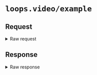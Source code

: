 # `loops.video/example`

## Request

<details>
<summary>Raw request</summary>
<pre>
POST https://loops.video/api/v0/unfollow/79155014135844864 HTTP/2.0
accept: application/json
content-type: application/json
accept-encoding: gzip, deflate, br
content-length: 2
user-agent: Loops/4 CFNetwork/1568.200.51 Darwin/24.1.0
accept-language: en-US,en;q=0.9
authorization: Bearer [[ redacted ]]

{}
</pre>
</details>

## Response

<details>
<summary>Raw response</summary>
<pre>
HTTP/2.0 200 
date: Mon, 04 Nov 2024 23:08:22 GMT
content-type: application/json
vary: Accept-Encoding
cache-control: no-cache, private
access-control-allow-origin: *
x-frame-options: SAMEORIGIN
x-xss-protection: 1; mode=block
x-content-type-options: nosniff
cf-cache-status: DYNAMIC
report-to: {"endpoints":[{"url":"https:\/\/a.nel.cloudflare.com\/report\/v4?s=48txbDAB9FOFeLy3cQuAq7YK%2B4WcV%2FdXCpxqZhaZ12iHD2OJWS%2F3NZ50x5VuSwJ6%2F%2F%2B%2FX2hkqv6KQTqqByulcUemtds7B0AWOVMKaGXdfNu9HsMM1Q52uEk9q3DA5JIHFNVq3A2KZ7EVtw%3D%3D"}],"group":"cf-nel","max_age":604800}
nel: {"success_fraction":0,"report_to":"cf-nel","max_age":604800}
server: cloudflare
cf-ray: 8dd844016b84d276-FRA
alt-svc: h3=":443"; ma=86400
server-timing: cfL4;desc="?proto=TCP&rtt=21505&sent=15&recv=12&lost=0&retrans=0&sent_bytes=4984&recv_bytes=1020&delivery_rate=217995&cwnd=255&unsent_bytes=0&cid=eecba703c8e425bd&ts=5964&x=0"
content-length: 39

{"following":false,"followed_by":false}
</pre>
</details>